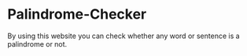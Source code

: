 # Palindrome-Checker
By using this website you can check whether any word or sentence is a palindrome or not.
